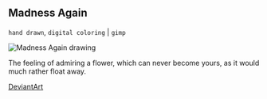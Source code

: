 ## Madness Again

`hand drawn`, `digital coloring` | `gimp`

![Madness Again drawing](@ROOT@/images/drawings/madness_again.png "Madness Again")

The feeling of admiring a flower, which can never become yours, as it would much rather float away.

<a class="button" href="https://www.deviantart.com/darkdimensiongd/art/Madness-Again-868337821">DeviantArt</a>
